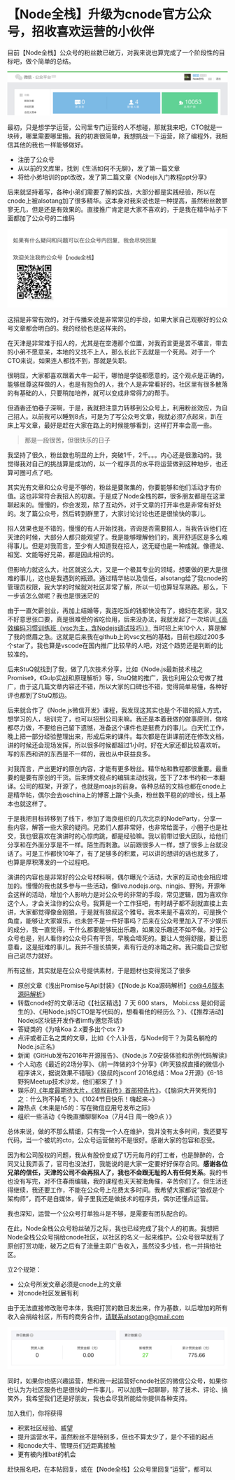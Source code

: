 # 【Node全栈】升级为cnode官方公众号，招收喜欢运营的小伙伴


目前【Node全栈】公众号的粉丝数已破万，对我来说也算完成了一个阶段性的目标吧，做个简单的总结。

![Nodeonly](nodeonly.png)

最初，只是想学学运营，公司里专门运营的人不想碰，那就我来吧，CTO就是一块砖，哪里需要哪里搬。我的初衷很简单，我想挑战一下运营，除了编程外，我相信其他的我也一样能够做好。

- 注册了公众号
- 从以前的文库里，找到《生活如何不无聊》，发了第一篇文章
- 将给小弟培训的ppt改改，发了第二篇文章《Nodejs入门教程ppt分享》

后来就坚持着写，各种小弟们需要了解的实战，大部分都是实践经验，所以在cnode上被alsotang加了很多精华。这本身对我来说也是一种提高，虽然粉丝数寥寥无几，但是还是有效果的。直接推广肯定是大家不喜欢的，于是我在精华帖子下面都加了公众号的二维码

![Qr](qr.png)

这招是非常有效的，对于传播来说是非常常见的手段，如果大家自己观察好的公众号文章都会明白的。我的经验也是这样来的。

在天津是非常难于招人的，尤其是在空港那个位置，对我而言更是苦不堪言，带去的小弟不愿意呆，本地的又找不上人，那么长此下去就是一个死局。对于一个CTO来说，如果连人都找不到，那就是失职。

很明显，大家都喜欢跟着大牛一起干，哪怕是学徒都愿意的，这个观点是正确的，能够屈尊这样做的人，也是有抱负的人，我个人是非常看好的。社区里有很多散落的有基础的人，只要稍加培养，就可以变成非常得力的帮手。

但酒香还怕巷子深啊，于是，我就把注意力转移到公众号上，利用粉丝效应，为自己招人。以前我可以睡到8点，可是为了写公众号文章，我就必须7点起来，趴在床上写文章，最好是赶在大家在路上的时候能够看到，这样打开率会高一些。

> 那是一段很苦，但很快乐的日子

我坚持了很久，粉丝数也明显的上升，突破1千，2千。。。内心还是很激动的。我觉得我对自己的挑战算是成功的，以一个程序员的水平将运营做到这种地步，也还算可圈可点了吧。

其实光有文章和公众号是不够的，粉丝是要聚集的，你要能够和他们活动才有价值。这也非常符合我招人的初衷。于是成了Node全栈的群，很多朋友都是在这里聊起来的。慢慢的，你会发现，除了互动外，对于文章的打开率也是非常有好处的。发了篇公众号，然后转到群里了，大家讨论讨论也还是很愉快的事儿。

招人效果也是不错的，慢慢的有人开始找我，咨询是否需要招人，当我告诉他们在天津的时候，大部分人都只能观望了。我是能够理解他们的，离开舒适区是多么难得事儿。但是对我而言，至少有人知道我在招人，这无疑也是一种成就。像德龙、祖宽、文能等好兄弟，都是因此相识的。

但影响力就这么大，社区就这么大，又是一个极其专业的领域，想要做的更大是很难的事儿，这也是我遇到的瓶颈。通过精华帖以及信任，alsotang给了我cnode的管理员权限，我大学的时候就对社区非常了解，所以一切也算轻车熟路。那么，下一步该怎么做呢？我也是很迷茫的

由于一直欠薪创业，再加上结婚等，我连吃饭的钱都快没有了，媳妇在老家，我又不好意思张口要，真是很难受的省吃俭用，后来没办法，我就发起了一次培训[《高效编码习惯训练班（vsc为主，含Nodejs调试技巧）》](https://cnodejs.org/topic/5636b5558c67728402553335)
当时招上来10个人，算是解了我的燃眉之急。这就是后来我在github上的vsc文档的基础，目前也超过200多个star了。我也算是vscode在国内推广比较早的人吧，对这个趋势还是判断的比较准的。

后来StuQ就找到了我，做了几次技术分享，比如《Node.js最新技术栈之Promise》，《Gulp实战和原理解析》等，StuQ做的推广，我也利用公众号做了推广，由于这几篇文章内容还不错，所以大家的口碑也不错，觉得简单易懂，各种好评也都到了StuQ那边。

后来就合作了《Node.js微信开发》课程，我发现这其实也是个不错的招人方式，想学习的人，培训完了，也可以招到公司来嘛。我还是本着我做的做事原则，做啥都尽力做，不要给自己留下遗憾，准备这个课件也是挺费力的事儿。白天忙工作，晚上把一部分经验整理出来，形成后来的课件。每次都是在讲课前还在修改文档，讲的时候还会现场发挥，所以很多时候都超过1小时。好在大家还都比较喜欢听。写的东西和讲的东西是不一样的，我也从中获益良多。

对我而言，产出更好的原创内容，才能有更多粉丝。精华帖和教程都很重要。最重要的是要有原创的干货。后来博文视点的编辑主动找我，签下了2本书约和一本翻译。公司的框架，开源了，也就是moajs的前身。各种总结的文档也都在cnode上是精华帖，偶尔会去oschina上的博客上蹭个头条，粉丝数平稳的的增长，线上基本也就这样了。

于是我把目标转移到了线下，参加了海良组织的几次北京的NodeParty，分享一些内容，解答一些大家的疑问。兄弟们人都非常好，也非常给面子，小圈子也是社交，我也很喜欢在演讲时的心惊肉跳，都是经验嘛。我以前带过很大团队，给他们分享和在外面分享是不一样。陌生而刺激。以前跟很多人一样，想了很多上台就没话了。可是工作都快10年了，有了足够多的积累，可以讲的想讲的话也就多了，也算是厚积薄发的一个过程吧。

演讲的内容也是非常好的公众号材料啊，偶尔曝光个活动，大家的互动也会相应增加的。慢慢的我也就多参与一些活动，像live.nodejs.org、ningjs、野狗，开源年会这样的活动，增加个人影响力是对公众号的非常的手段，常见逻辑，因为喜欢你这个人，才会关注你的公众号。我算是一个工作狂吧，有时胡子都不刮就直接上去讲，大家都觉得像金刚狼，于是就有狼叔这个雅号。我本来是不喜欢的，可是换个角度，能够让大家娱乐，也未尝不是一件好事吗？后来在公众号里加入了不少娱乐的成分，我一直觉得，干什么都要能够玩出乐趣，如果没乐趣还不如不做。对于公众号也是，别人看你的公众号只有干货，早晚会噎死的。要让人觉得舒服，要让愿意看，这是挺难的事儿。我并不擅长搞笑，素有行走的冰箱之称。我只能自己安慰自己说尽力就好。

所有这些，其实就是在公众号提供素材，于是题材也变得宽泛了很多

- 原创文章《浅出Promise与Api封装》《【Node.js Koa源码解析】co@4.6版本源码解析》
- 转载cnode好的文章活动《【社区精选】7 天 600 stars， Mobi.css 是如何诞生的》、《用Node.js的CTO是写代码的，想看看他的经历么？》、《【推荐活动】Nodejs区块链开发作者imfly邀您茶话》
- 答疑类的《为啥Koa 2.x要多出个ctx？》
- 点评或者正名之类的文章，比如《个人讣告，与Node何干？为莫名躺枪的Node.js正名》
- 新闻《GitHub发布2016年开源报告》、《Node.js 7.0安装体验和示例代码解读》
- 个人动态《最近的2场分享》、《前一阵做的3个分享》《昨天狼叔直播的微信小程序讲义，据说效果不错哦》《狼叔的jsconf 2016总结：Moa 2开源》《6-18 野狗Meetup技术沙龙，他们都来了！》
- 娱乐的[《年度最期待大片，《狼叔前传》首部预告片》](http://mp.weixin.qq.com/s?__biz=MzAxMTU0NTc4Nw==&tempkey=JSd6eLNNty57%2BJV%2F%2BLdIll6q%2Ft0DDWazkDY0HBArqGitcN6CTbD15Dt%2BybqZl9E8JGHTzxiuGYngcZy8KWwMX8QcN0tH8qA8Ow7jsozfePSI9W3yZW8Ez9LsTgqQV03JmN8gTPifu2X%2FGs01AYWdpQ%3D%3D&#rd)，《【脑洞大开笑死你】之：什么狗不掉毛？》、《1024节日快乐！嗨起来~》
- 蹭热点《未来是h5的：写在微信应用号发布之际》
- 组织一些活动《今晚直播聊聊Koa（7月4日 周一晚9点 ）》

总体来说，做的不那么精细，只有我一个人在维护，我并没有太多时间，我还要写代码，当一个被坑的cto，公众号运营做的不是很好。感谢大家的包容和忍受。

因为和公司股权的问题，我从有股份变成了1万元每月的打工者，也是醉醉的，合同又让我弄丢了，官司也没法打，我能说的是大家一定要好好保存合同。**感谢各位兄弟的信任，天津的公司不会再招人了，我也不会跟无耻的人有任何关系**。我的书也没有写完，对不住春雨编辑，我的课程也天天被海角催，辛苦你们了。但生活还得继续，我还要工作，不能在公众号上花费太多时间。我希望大家都说“狼叔是个架构师”，而不是自媒体，骨子里我还是做技术的程序员，偶尔还懂点运营。

我也深知，运营一个公众号打单独斗是不够，是需要有团队配合的。

在此，Node全栈公众号粉丝破万之际，我也已经完成了我个人的初衷。我想把Node全栈公众号捐给cnode社区，以社区的名义一起来维护。公众号很早就有了原创打赏功能，破万之后有了流量主即广告收入，虽然没多少钱，也一并捐给社区。

立2个规矩：

- 公众号所发文章必须是cnode上的文章
- 对cnode社区发展有利

由于无法直接修改账号本体，我把打赏的数目发出来，作为基数，以后增加的所有收入会捐给社区，所有的商务合作，请联系alsotang@gmail.com

![Money](money.png)

同时，如果你也感兴趣运营，想和我一起运营好cnode社区的微信公众号，如果你也认为为社区服务也是很快的一件事儿，可以加我一起聊聊，除了技术、评论、搞笑外，我希望我们还是好朋友，我也会尽我所能给你提供各种支持。

加入我们，你将获得

-  积累社区经验、威望
- 提升运营水平，虽然粉丝不是特别多，但也不算太少了，是个不错的起点
- 和cnode大牛、管理员们近距离接触
- 更有被内推bat的机会

赶快报名吧，在本帖回复，或在【Node全栈】公众号里回复“运营”，都可以